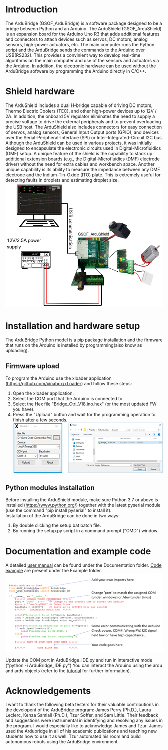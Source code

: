 # Introduction
The ArduBridge (GSOF_ArduBridge) is a software package designed to be a bridge between Python and an Arduino.
The ArduShield (GSOF_ArduShield) is an expansion board for the Arduino Uno R3 that adds additional features and connectors to attach devices such as servos, DC motors, analog sensors, high-power actuators, etc.
The main computer runs the Python script and the ArduBridge sends the commands to the Arduino over USB(RS232). This provides a convinient way to develop real-time algorithms on the main computer and use of the sensors and actuators via the Arduino. In addition, the electronic hardware can be used without the ArduBridge software by programming the Arduino directly in C/C++.

# Shield hardware
The ArduShield includes a dual H-bridge capable of driving DC motors, Thermo Electric Coolers (TEC), and other high-power devices up to 12V / 2A.
In addition, the onboard 5V regulator eliminates the need to supply a precise voltage to drive the external peripherals and to prevent overloading the USB host.
    The ArduShield also includes connectors for easy connection of servos, analog sensors, General Input Output ports (GPIO), and devices over the Serial-Peripheral-Interface (SPI) or Inter-Integrated-Circuit I2C bus.
    Although the ArduShield can be used in various projects, it was initially designed to encapsulate the electronic circuits used in Digital-Microfluidics (DMF) setup. A unique feature of the shield is the capability to stack up additional extension boards (e.g., the Digital-Microfluidics (DMF) electrode driver) without the need for extra cables and workbench space. Another unique capability is its ability to measure the impedance between any DMF electrode and the Indium-Tin-Oxide (ITO) plate. This is extremely useful for detecting faults in droplets and estimating droplet size.
![Alt text](./Documentation/basicHardwareSetup.png "Basic Hardwrae Setup")

# Installation and hardware setup
The ArduBridge Python model is a pip package installation and the firmware that runs on the Arduino is installed by programming(also know as uploading).
## Firmware upload
To program the Arduino use the xloader application (https://github.com/xinabox/xLoader) and follow these steps:
1.	Open the xloader application.
2.	Select the COM port that the Arduino is connected to.
3.	Select the Hex file "Bridge_Ctrl_V18.ino.hex" (or the most updated FW you have).
4.	Press the "Upload" button and wait for the programming operation to finish after a few seconds.
![Alt text](./Documentation/arduBridge_FW_upload.png "Firmware update")

## Python modules installation
Before installing the ArduShield module, make sure Python 3.7 or above is installed (https://www.python.org/) together with the latest pyserial module (use the command "pip install pyserial" to install it).<br />
Installation of the ArduBridge can be done in two ways:
1.	By double clicking the setup.bat batch file.
2.	By running the setup.py script in a command prompt ("CMD") window.

# Documentation and example code
A detailed [user manual](https://github.com/mrGSOF/arduBridge/blob/main/Documentation/GSOF_ArduBridgeShield_UM.docx) can be found under the Documentation folder.
[Code example](https://github.com/mrGSOF/arduBridge/tree/main/Examples) are present under the Example folder.
![Alt text](./Documentation/codeTemplate.png "Basic Code Template")

Update the COM port in ArduBridge_IDE.py and run in interactive mode ("python -i ArduBridge_IDE.py")
You can interact the Arduino using the ardu and ards objects (refer to the [tutorial](https://github.com/mrGSOF/arduBridge/blob/main/Documentation/GSOF_ArduBridgeShield_UM.docx) for further information).
 
# Acknowledgements
I want to thank the following beta testers for their valuable contributions in the developent of the ArduBridge program:
James Perry (Ph.D.), Laura Leclerc, Kenza Samlali (Ph.D.), Tzur Soffer, and Sam Little.
Their feedback and suggestions were instrumental in identifying and resolving any issues in the program. I would especially like to acknowledge James and Tzur. James used the Ardubridge in all of his academic publications and teaching new students how to use it as well. Tzur automated his room and build autonomous robots using the ArduBridge environment.
